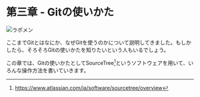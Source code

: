 第三章 - Gitの使いかた
======================

![ラボメン](images/ch3/labmem.jpg)

ここまでGitとはなにか、なぜGitを使うのかについて説明してきました。もしかしたら、そろそろGitの使いかたを知りたいという人もいるでしょう。

この章では、Gitの使いかたとしてSourceTree[^26]というソフトウェアを用いて、いろんな操作方法を書いていきます。

[^26]: <https://www.atlassian.com/ja/software/sourcetree/overview>
